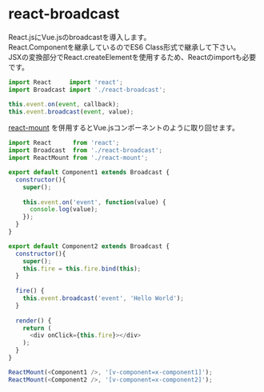 # react-broadcast

React.jsにVue.jsのbroadcastを導入します。  
React.Componentを継承しているのでES6 Class形式で継承して下さい。  
JSXの変換部分でReact.createElementを使用するため、Reactのimportも必要です。

```js
import React     import 'react';
import Broadcast import './react-broadcast';

this.event.on(event, callback);
this.event.broadcast(event, value);
```

[react-mount](https://github.com/morisuke/react-mount) を併用するとVue.jsコンポーネントのように取り回せます。

```js
import React      from 'react';
import Broadcast  from './react-broadcast';
import ReactMount from './react-mount';

export default Component1 extends Broadcast {
  constructor(){
    super();
    
    this.event.on('event', function(value) {
      console.log(value);
    });
  }
}

export default Component2 extends Broadcast {
  constructor(){
    super();
    this.fire = this.fire.bind(this);
  }
  
  fire() {
    this.event.broadcast('event', 'Hello World');
  }
  
  render() {
    return (
      <div onClick={this.fire}></div>
    );
  }
}

ReactMount(<Component1 />, '[v-component=x-component1]');
ReactMount(<Component2 />, '[v-component=x-component2]');
```
